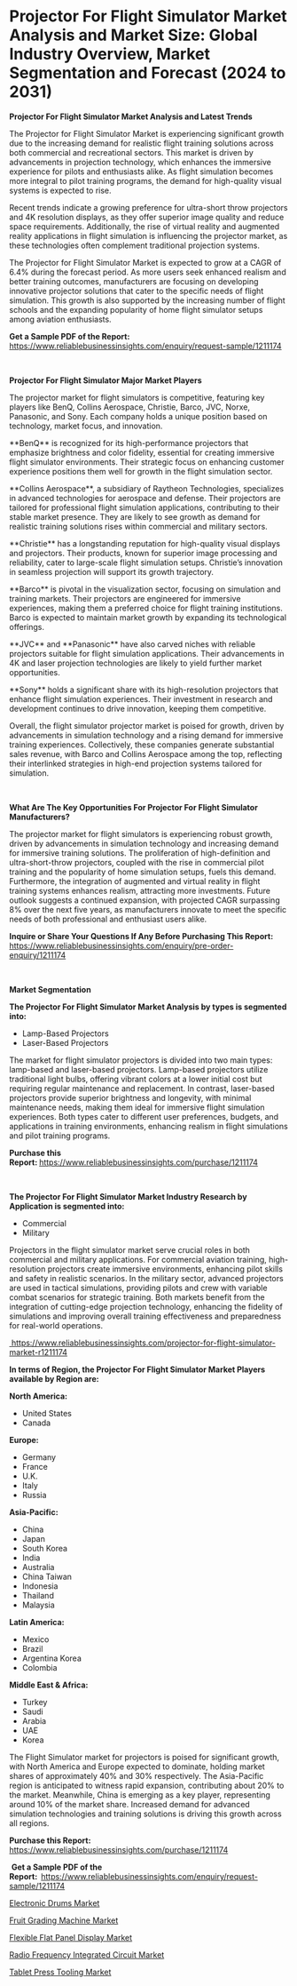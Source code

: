 <p><h1>Projector For Flight Simulator Market Analysis and Market Size: Global Industry Overview, Market Segmentation and Forecast (2024 to 2031)</h1></p><p><strong>Projector For Flight Simulator Market Analysis and Latest Trends</strong></p>
<p><p>The Projector for Flight Simulator Market is experiencing significant growth due to the increasing demand for realistic flight training solutions across both commercial and recreational sectors. This market is driven by advancements in projection technology, which enhances the immersive experience for pilots and enthusiasts alike. As flight simulation becomes more integral to pilot training programs, the demand for high-quality visual systems is expected to rise.</p><p>Recent trends indicate a growing preference for ultra-short throw projectors and 4K resolution displays, as they offer superior image quality and reduce space requirements. Additionally, the rise of virtual reality and augmented reality applications in flight simulation is influencing the projector market, as these technologies often complement traditional projection systems.</p><p>The Projector for Flight Simulator Market is expected to grow at a CAGR of 6.4% during the forecast period. As more users seek enhanced realism and better training outcomes, manufacturers are focusing on developing innovative projector solutions that cater to the specific needs of flight simulation. This growth is also supported by the increasing number of flight schools and the expanding popularity of home flight simulator setups among aviation enthusiasts.</p></p>
<p><strong>Get a Sample PDF of the Report:&nbsp;</strong> <a href="https://www.reliablebusinessinsights.com/enquiry/request-sample/1211174?utm_campaign=84&utm_medium=2&utm_source=Github&utm_content=ia&utm_term=16122024&utm_id=projector-for-flight-simulator">https://www.reliablebusinessinsights.com/enquiry/request-sample/1211174</a></p>
<p>&nbsp;</p>
<p><strong>Projector For Flight Simulator Major Market Players</strong></p>
<p><p>The projector market for flight simulators is competitive, featuring key players like BenQ, Collins Aerospace, Christie, Barco, JVC, Norxe, Panasonic, and Sony. Each company holds a unique position based on technology, market focus, and innovation.</p><p>**BenQ** is recognized for its high-performance projectors that emphasize brightness and color fidelity, essential for creating immersive flight simulator environments. Their strategic focus on enhancing customer experience positions them well for growth in the flight simulation sector.</p><p>**Collins Aerospace**, a subsidiary of Raytheon Technologies, specializes in advanced technologies for aerospace and defense. Their projectors are tailored for professional flight simulation applications, contributing to their stable market presence. They are likely to see growth as demand for realistic training solutions rises within commercial and military sectors.</p><p>**Christie** has a longstanding reputation for high-quality visual displays and projectors. Their products, known for superior image processing and reliability, cater to large-scale flight simulation setups. Christie’s innovation in seamless projection will support its growth trajectory.</p><p>**Barco** is pivotal in the visualization sector, focusing on simulation and training markets. Their projectors are engineered for immersive experiences, making them a preferred choice for flight training institutions. Barco is expected to maintain market growth by expanding its technological offerings.</p><p>**JVC** and **Panasonic** have also carved niches with reliable projectors suitable for flight simulation applications. Their advancements in 4K and laser projection technologies are likely to yield further market opportunities.</p><p>**Sony** holds a significant share with its high-resolution projectors that enhance flight simulation experiences. Their investment in research and development continues to drive innovation, keeping them competitive.</p><p>Overall, the flight simulator projector market is poised for growth, driven by advancements in simulation technology and a rising demand for immersive training experiences. Collectively, these companies generate substantial sales revenue, with Barco and Collins Aerospace among the top, reflecting their interlinked strategies in high-end projection systems tailored for simulation.</p></p>
<p>&nbsp;</p>
<p><strong>What Are The Key Opportunities For Projector For Flight Simulator Manufacturers?</strong></p>
<p><p>The projector market for flight simulators is experiencing robust growth, driven by advancements in simulation technology and increasing demand for immersive training solutions. The proliferation of high-definition and ultra-short-throw projectors, coupled with the rise in commercial pilot training and the popularity of home simulation setups, fuels this demand. Furthermore, the integration of augmented and virtual reality in flight training systems enhances realism, attracting more investments. Future outlook suggests a continued expansion, with projected CAGR surpassing 8% over the next five years, as manufacturers innovate to meet the specific needs of both professional and enthusiast users alike.</p></p>
<p><strong>Inquire or Share Your Questions If Any Before Purchasing This Report:</strong> <a href="https://www.reliablebusinessinsights.com/enquiry/pre-order-enquiry/1211174?utm_campaign=84&utm_medium=2&utm_source=Github&utm_content=ia&utm_term=16122024&utm_id=projector-for-flight-simulator">https://www.reliablebusinessinsights.com/enquiry/pre-order-enquiry/1211174</a></p>
<p>&nbsp;</p>
<p><strong>Market Segmentation</strong></p>
<p><strong>The Projector For Flight Simulator Market Analysis by types is segmented into:</strong></p>
<p><ul><li>Lamp-Based Projectors</li><li>Laser-Based Projectors</li></ul></p>
<p><p>The market for flight simulator projectors is divided into two main types: lamp-based and laser-based projectors. Lamp-based projectors utilize traditional light bulbs, offering vibrant colors at a lower initial cost but requiring regular maintenance and replacement. In contrast, laser-based projectors provide superior brightness and longevity, with minimal maintenance needs, making them ideal for immersive flight simulation experiences. Both types cater to different user preferences, budgets, and applications in training environments, enhancing realism in flight simulations and pilot training programs.</p></p>
<p><strong>Purchase this Report:&nbsp;</strong><a href="https://www.reliablebusinessinsights.com/purchase/1211174?utm_campaign=84&utm_medium=2&utm_source=Github&utm_content=ia&utm_term=16122024&utm_id=projector-for-flight-simulator">https://www.reliablebusinessinsights.com/purchase/1211174</a></p>
<p>&nbsp;</p>
<p><strong>The Projector For Flight Simulator Market Industry Research by Application is segmented into:</strong></p>
<p><ul><li>Commercial</li><li>Military</li></ul></p>
<p><p>Projectors in the flight simulator market serve crucial roles in both commercial and military applications. For commercial aviation training, high-resolution projectors create immersive environments, enhancing pilot skills and safety in realistic scenarios. In the military sector, advanced projectors are used in tactical simulations, providing pilots and crew with variable combat scenarios for strategic training. Both markets benefit from the integration of cutting-edge projection technology, enhancing the fidelity of simulations and improving overall training effectiveness and preparedness for real-world operations.</p></p>
<p><a href="https://www.reliablebusinessinsights.com/projector-for-flight-simulator-market-r1211174?utm_campaign=84&utm_medium=2&utm_source=Github&utm_content=ia&utm_term=16122024&utm_id=projector-for-flight-simulator">&nbsp;https://www.reliablebusinessinsights.com/projector-for-flight-simulator-market-r1211174</a></p>
<p><strong>In terms of Region, the Projector For Flight Simulator Market Players available by Region are:</strong></p>
<p>
    <p> <strong> North America: </strong>
        <ul>
            <li>United States</li>
            <li>Canada</li>
        </ul>
        </p> 
    <p> <strong> Europe: </strong>
        <ul>
            <li>Germany</li>
            <li>France</li>
            <li>U.K.</li>
            <li>Italy</li>
            <li>Russia</li>
        </ul>
        </p> 
    <p> <strong> Asia-Pacific: </strong>
        <ul>
            <li>China</li>
            <li>Japan</li>
            <li>South Korea</li>
            <li>India</li>
            <li>Australia</li>
            <li>China Taiwan</li>
            <li>Indonesia</li>
            <li>Thailand</li>
            <li>Malaysia</li>
        </ul>
        </p> 
    <p> <strong> Latin America: </strong>
        <ul>
            <li>Mexico</li>
            <li>Brazil</li>
            <li>Argentina Korea</li>
            <li>Colombia</li>
        </ul>
        </p> 
    <p> <strong> Middle East & Africa: </strong>
        <ul>
            <li>Turkey</li>
            <li>Saudi</li>
            <li>Arabia</li>
            <li>UAE</li>
            <li>Korea</li>
        </ul>
    </p>
    </p>
<p><p>The Flight Simulator market for projectors is poised for significant growth, with North America and Europe expected to dominate, holding market shares of approximately 40% and 30% respectively. The Asia-Pacific region is anticipated to witness rapid expansion, contributing about 20% to the market. Meanwhile, China is emerging as a key player, representing around 10% of the market share. Increased demand for advanced simulation technologies and training solutions is driving this growth across all regions.</p></p>
<p><strong>Purchase this Report: </strong><a href="https://www.reliablebusinessinsights.com/purchase/1211174?utm_campaign=84&utm_medium=2&utm_source=Github&utm_content=ia&utm_term=16122024&utm_id=projector-for-flight-simulator">https://www.reliablebusinessinsights.com/purchase/1211174</a></p>
<p>&nbsp;<strong>Get a Sample PDF of the Report:&nbsp;&nbsp;</strong><a href="https://www.reliablebusinessinsights.com/enquiry/request-sample/1211174?utm_campaign=84&utm_medium=2&utm_source=Github&utm_content=ia&utm_term=16122024&utm_id=projector-for-flight-simulator">https://www.reliablebusinessinsights.com/enquiry/request-sample/1211174</a></p>
<p><strong></strong></p>
<p><p><a href="https://www.linkedin.com/pulse/comprehensive-report-electronic-drums-market-new-trends-competition-jlj9e?utm_campaign=84&utm_medium=2&utm_source=Github&utm_content=ia&utm_term=16122024&utm_id=projector-for-flight-simulator">Electronic Drums Market</a></p><p><a href="https://github.com/jontyhinseyxe/Market-Research-Report-List-1/blob/main/fruit-grading-machine-market.md?utm_campaign=84&utm_medium=2&utm_source=Github&utm_content=ia&utm_term=16122024&utm_id=projector-for-flight-simulator">Fruit Grading Machine Market</a></p><p><a href="https://www.linkedin.com/pulse/exploring-flexible-flat-panel-display-market-size-share-rxn7e?utm_campaign=84&utm_medium=2&utm_source=Github&utm_content=ia&utm_term=16122024&utm_id=projector-for-flight-simulator">Flexible Flat Panel Display Market</a></p><p><a href="https://www.linkedin.com/pulse/future-outlook-radio-frequency-integrated-circuit-market-oifie?utm_campaign=84&utm_medium=2&utm_source=Github&utm_content=ia&utm_term=16122024&utm_id=projector-for-flight-simulator">Radio Frequency Integrated Circuit Market</a></p><p><a href="https://github.com/AngelaWalsh696/Market-Research-Report-List-1/blob/main/tablet-press-tooling-market.md?utm_campaign=84&utm_medium=2&utm_source=Github&utm_content=ia&utm_term=16122024&utm_id=projector-for-flight-simulator">Tablet Press Tooling Market</a></p></p>